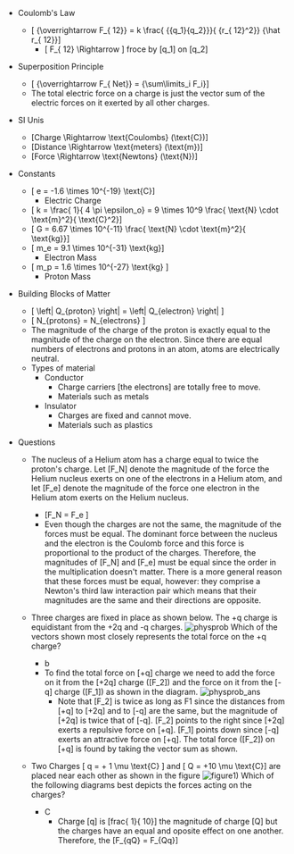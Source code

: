 * Coulomb's Law
  * \[ {\overrightarrow F_{ 12}} = k \frac{ {{q_1}{q_2}}}{ {r_{ 12}^2}} {\hat r_{ 12}}\]
     * \[ F_{ 12} \Rightarrow \] froce by \[q_1\] on \[q_2\]

* Superposition Principle
  * \[ {\overrightarrow F_{ Net}} = {\sum\limits_i F_i}\]
  * The total electric force on a charge is just the vector sum of the electric forces on it exerted by all other charges.

* SI Unis
  * \[Charge \Rightarrow \text{Coulombs} (\text{C})\] 
  * \[Distance \Rightarrow \text{meters} (\text{m})\] 
  * \[Force \Rightarrow \text{Newtons}  (\text{N})\] 
 
* Constants
  * \[ e = -1.6 \times 10^{-19} \text{C}\]
     * Electric Charge
  * \[ k = \frac{ 1}{ 4 \pi \epsilon_o} = 9 \times 10^9 \frac{ \text{N} \cdot \text{m}^2}{ \text{C}^2}\]
  * \[ G = 6.67 \times 10^{-11} \frac{ \text{N} \cdot \text{m}^2}{ \text{kg}}\]
  * \[ m_e = 9.1 \times 10^{-31} \text{kg}\]
     * Electron Mass
  * \[ m_p = 1.6 \times 10^{-27} \text{kg} \]
     * Proton Mass

* Building Blocks of Matter
  * \[ \left| Q_{proton} \right| = \left| Q_{electron} \right| \] 
  * \[ N_{protons} = N_{electrons} \]
  * The magnitude of the charge of the proton is exactly equal to the magnitude of the charge on the electron. Since there are equal numbers of electrons and protons in an atom, atoms are electrically neutral.
  * Types of material
     * Conductor
         * Charge carriers [the electrons] are totally free to move.
         * Materials such as metals
     * Insulator
         * Charges are fixed and cannot move.
         * Materials such as plastics

* Questions
  * The nucleus of a Helium atom has a charge equal to twice the proton's charge. Let \[F_N\] denote the magnitude of the force the Helium nucleus exerts on one of the electrons in a Helium atom, and let \[F_e\] denote the magnitude of the force one electron in the Helium atom exerts on the Helium nucleus.
     * \[F_N = F_e \]
     * Even though the charges are not the same, the magnitude of the forces must be equal. The dominant force between the nucleus and the electron is the Coulomb force and this force is proportional to the product of the charges. Therefore, the magnitudes of \[F_N\] and \[F_e\] must be equal since the order in the multiplication doesn't matter.
There is a more general reason that these forces must be equal, however: they comprise a Newton's third law interaction pair which means that their magnitudes are the same and their directions are opposite.


  * Three charges are fixed in place as shown below. The +q charge is equidistant from the +2q and -q charges. ![physprob](https://dl.dropbox.com/u/11444220/00/Screen%20Shot%202012-06-10%20at%209.55.16%20PM.png) Which of the vectors shown most closely represents the total force on the +q charge?
     * b
     * To find the total force on \[+q\] charge we need to add the force on it from the \[+2q\] charge (\[F_2\]) and the force on it from the \[-q\] charge (\[F_1\]) as shown in the diagram. ![physprob_ans](https://dl.dropbox.com/u/11444220/00/Screen%20Shot%202012-06-10%20at%209.55.27%20PM.png)
        * Note that \[F_2\] is twice as long as F1 since the distances from \[+q\] to \[+2q\] and to \[-q\] are the same, but the magnitude of \[+2q\] is twice that of \[-q\]. \[F_2\] points to the right since \[+2q\] exerts a repulsive force on \[+q\]. \[F_1\] points down since \[-q\] exerts an attractive force on \[+q\]. The total force (\[F_2\]) on \[+q\] is found by taking the vector sum as shown.

  * Two Charges \[ q = + 1 \mu \text{C} \] and \[ Q = +10 \mu \text{C}\] are placed near each other as shown in the figure ![figure](https://dl.dropbox.com/u/11444220/00/Screen%20Shot%202012-06-10%20at%2010.04.03%20PM.png)1) Which of the following diagrams best depicts the forces acting on the charges?
     * C
        * Charge \[q\] is \[frac{ 1}{ 10}\] the magnitude of charge \[Q\] but the charges have an equal and oposite effect on one another.  Therefore, the \[F_{qQ} = F_{Qq}\]